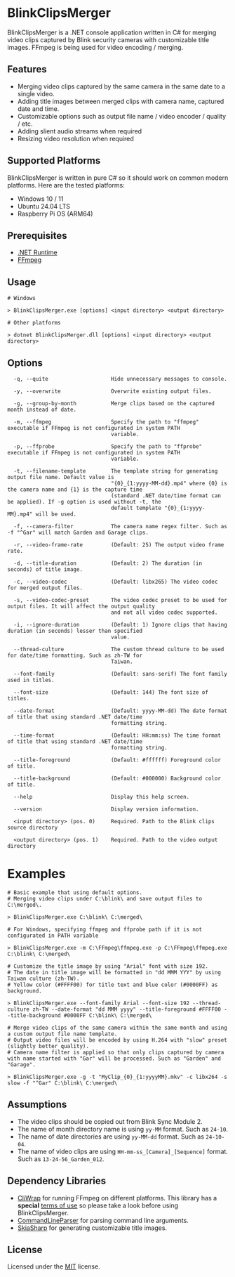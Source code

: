 ﻿# BlinkClipsMerger

BlinkClipsMerger is a .NET console application written in C# for merging video clips captured by Blink security cameras with customizable title images. FFmpeg is being used for video encoding / merging.

## Features
* Merging video clips captured by the same camera in the same date to a single video.
* Adding title images between merged clips with camera name, captured date and time.
* Customizable options such as output file name / video encoder / quality / etc.
* Adding slient audio streams when required
* Resizing video resolution when required

## Supported Platforms
BlinkClipsMerger is written in pure C# so it should work on common modern platforms. Here are the tested platforms:
* Windows 10 / 11
* Ubuntu 24.04 LTS
* Raspberry Pi OS (ARM64)

## Prerequisites
* [.NET Runtime](https://dotnet.microsoft.com/en-us/download/dotnet)
* [FFmpeg](https://www.ffmpeg.org/download.html)

## Usage
```
# Windows

> BlinkClipsMerger.exe [options] <input directory> <output directory>
```
```
# Other platforms

> dotnet BlinkClipsMerger.dll [options] <input directory> <output directory>
```
## Options
```
  -q, --quite                    Hide unnecessary messages to console.

  -y, --overwrite                Overwrite existing output files.

  -g, --group-by-month           Merge clips based on the captured month instead of date.

  -m, --ffmpeg                   Specify the path to "ffmpeg" executable if FFmpeg is not configurated in system PATH
                                 variable.

  -p, --ffprobe                  Specify the path to "ffprobe" executable if FFmpeg is not configurated in system PATH
                                 variable.

  -t, --filename-template        The template string for generating output file name. Default value is
                                 "{0}_{1:yyyy-MM-dd}.mp4" where {0} is the camera name and {1} is the capture time
                                 (standard .NET date/time format can be applied). If -g option is used without -t, the
                                 default template "{0}_{1:yyyy-MM}.mp4" will be used.

  -f, --camera-filter            The camera name regex filter. Such as -f "^Gar" will match Garden and Garage clips.

  -r, --video-frame-rate         (Default: 25) The output video frame rate.

  -d, --title-duration           (Default: 2) The duration (in seconds) of title image.

  -c, --video-codec              (Default: libx265) The video codec for merged output files.

  -s, --video-codec-preset       The video codec preset to be used for output files. It will affect the output quality
                                 and not all video codec supported.

  -i, --ignore-duration          (Default: 1) Ignore clips that having duration (in seconds) lesser than specified
                                 value.

  --thread-culture               The custom thread culture to be used for date/time formatting. Such as zh-TW for
                                 Taiwan.

  --font-family                  (Default: sans-serif) The font family used in titles.

  --font-size                    (Default: 144) The font size of titles.

  --date-format                  (Default: yyyy-MM-dd) The date format of title that using standard .NET date/time
                                 formatting string.

  --time-format                  (Default: HH:mm:ss) The time format of title that using standard .NET date/time
                                 formatting string.

  --title-foreground             (Default: #ffffff) Foreground color of title.

  --title-background             (Default: #000000) Background color of title.

  --help                         Display this help screen.

  --version                      Display version information.

  <input directory> (pos. 0)     Required. Path to the Blink clips source directory

  <output directory> (pos. 1)    Required. Path to the video output directory
```

# Examples
```
# Basic example that using default options.
# Merging video clips under C:\blink\ and save output files to C:\merged\.

> BlinkClipsMerger.exe C:\blink\ C:\merged\
```

```
# For Windows, specifying ffmpeg and ffprobe path if it is not configurated in PATH variable

> BlinkClipsMerger.exe -m C:\FFmpeg\ffmpeg.exe -p C:\FFmpeg\ffmpeg.exe C:\blink\ C:\merged\
```

```
# Customize the title image by using "Arial" font with size 192.
# The date in title image will be formatted in "dd MMM YYY" by using Taiwan culture (zh-TW).
# Yellow color (#FFFF00) for title text and blue color (#0000FF) as background.

> BlinkClipsMerger.exe --font-family Arial --font-size 192 --thread-culture zh-TW --date-format "dd MMM yyyy" --title-foreground #FFFF00 --title-background #0000FF C:\blink\ C:\merged\
```

```
# Merge video clips of the same camera within the same month and using a custom output file name template.
# Output video files will be encoded by using H.264 with "slow" preset (slightly better quality).
# Camera name filter is applied so that only clips captured by camera with name started with "Gar" will be processed. Such as "Garden" and "Garage".

> BlinkClipsMerger.exe -g -t "MyClip_{0}_{1:yyyyMM}.mkv" -c libx264 -s slow -f "^Gar" C:\blink\ C:\merged\
```

## Assumptions
* The video clips should be copied out from Blink Sync Module 2.
* The name of month directory name is using `yy-MM` format. Such as `24-10`.
* The name of date directories are using `yy-MM-dd` format. Such as `24-10-04`.
* The name of video clips are using `HH-mm-ss_[Camera]_[Sequence]` format. Such as `13-24-56_Garden_012`.

## Dependency Libraries
* [CliWrap](https://github.com/Tyrrrz/CliWrap) for running FFmpeg on different platforms. This library has a __special__ [terms of use](https://github.com/Tyrrrz/CliWrap?tab=readme-ov-file#terms-of-use) so please take a look before using BlinkClipsMerger.
* [CommandLineParser](https://github.com/commandlineparser/commandline) for parsing command line arguments.
* [SkiaSharp](https://github.com/mono/SkiaSharp) for generating customizable title images.

## License
Licensed under the [MIT](http://www.opensource.org/licenses/mit-license.php) license.
